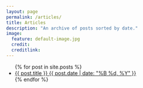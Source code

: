 ```yaml
---
layout: page
permalink: /articles/
title: Articles
description: "An archive of posts sorted by date."
image:
  feature: default-image.jpg
  credit: 
  creditlink: 
---
```



<ul class="post-list">
{% for post in site.posts %} 
  <li><article><a href="{{ site.url }}{{ post.url }}">{{ post.title }} <span class="entry-date"><time datetime="{{ post.date | date_to_xmlschema }}">{{ post.date | date: "%B %d, %Y" }}</time></span></a></article></li>
{% endfor %}
</ul>



